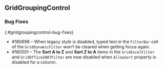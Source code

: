 ## GridGroupingControl

### Bug Fixes
{:#gridgroupingcontrol-bug-fixes}

* \#180698 –  When legacy style is disabled, typed text in the `FilterBar` cell of the `GridDynamicFilter` won’t be cleared when getting focus again.
* \#180501 – The **Sort A to Z** and **Sort Z to A** items in the `GridExcelFilter` and `GridOffice2007Filter` are now disabled when `AllowSort` property is disabled for a column.
